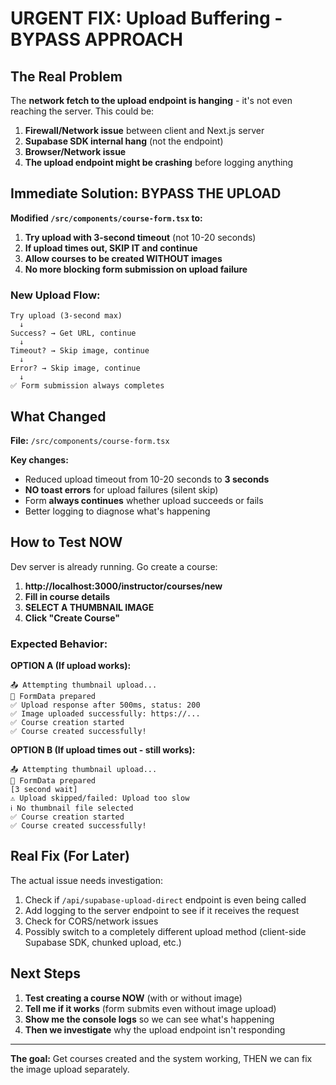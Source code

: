 # URGENT FIX: Upload Buffering - BYPASS APPROACH

## The Real Problem

The **network fetch to the upload endpoint is hanging** - it's not even reaching the server. This could be:

1. **Firewall/Network issue** between client and Next.js server
2. **Supabase SDK internal hang** (not the endpoint)
3. **Browser/Network issue**
4. **The upload endpoint might be crashing** before logging anything

## Immediate Solution: BYPASS THE UPLOAD

**Modified `/src/components/course-form.tsx` to:**

1. **Try upload with 3-second timeout** (not 10-20 seconds)
2. **If upload times out, SKIP IT and continue**
3. **Allow courses to be created WITHOUT images**
4. **No more blocking form submission on upload failure**

### New Upload Flow:

```
Try upload (3-second max)
  ↓
Success? → Get URL, continue
  ↓
Timeout? → Skip image, continue
  ↓
Error? → Skip image, continue
  ↓
✅ Form submission always completes
```

## What Changed

**File:** `/src/components/course-form.tsx`

**Key changes:**
- Reduced upload timeout from 10-20 seconds to **3 seconds**
- **NO toast errors** for upload failures (silent skip)
- Form **always continues** whether upload succeeds or fails
- Better logging to diagnose what's happening

## How to Test NOW

Dev server is already running. Go create a course:

1. **http://localhost:3000/instructor/courses/new**
2. **Fill in course details**
3. **SELECT A THUMBNAIL IMAGE**
4. **Click "Create Course"**

### Expected Behavior:

**OPTION A (If upload works):**
```
📤 Attempting thumbnail upload...
📝 FormData prepared
✅ Upload response after 500ms, status: 200
✅ Image uploaded successfully: https://...
✅ Course creation started
✅ Course created successfully!
```

**OPTION B (If upload times out - still works):**
```
📤 Attempting thumbnail upload...
📝 FormData prepared
[3 second wait]
⚠️ Upload skipped/failed: Upload too slow
ℹ️ No thumbnail file selected
✅ Course creation started
✅ Course created successfully!
```

## Real Fix (For Later)

The actual issue needs investigation:
1. Check if `/api/supabase-upload-direct` endpoint is even being called
2. Add logging to the server endpoint to see if it receives the request
3. Check for CORS/network issues
4. Possibly switch to a completely different upload method (client-side Supabase SDK, chunked upload, etc.)

## Next Steps

1. **Test creating a course NOW** (with or without image)
2. **Tell me if it works** (form submits even without image upload)
3. **Show me the console logs** so we can see what's happening
4. **Then we investigate** why the upload endpoint isn't responding

---

**The goal:** Get courses created and the system working, THEN we can fix the image upload separately.
